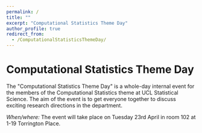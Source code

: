 ```yaml
---
permalink: /
title: ""
excerpt: "Computational Statistics Theme Day"
author_profile: true
redirect_from: 
  - /ComputationalStatisticsThemeDay/
---
```


# Computational Statistics Theme Day

The "Computational Statistics Theme Day" is a whole-day internal event for the members of the Computational Statistics theme at UCL Statistical Science. The aim of the event is to get everyone together to discuss exciting research directions in the department.

*When/where:* The event will take place on Tuesday 23rd April in room 102 at 1-19 Torrington Place.
